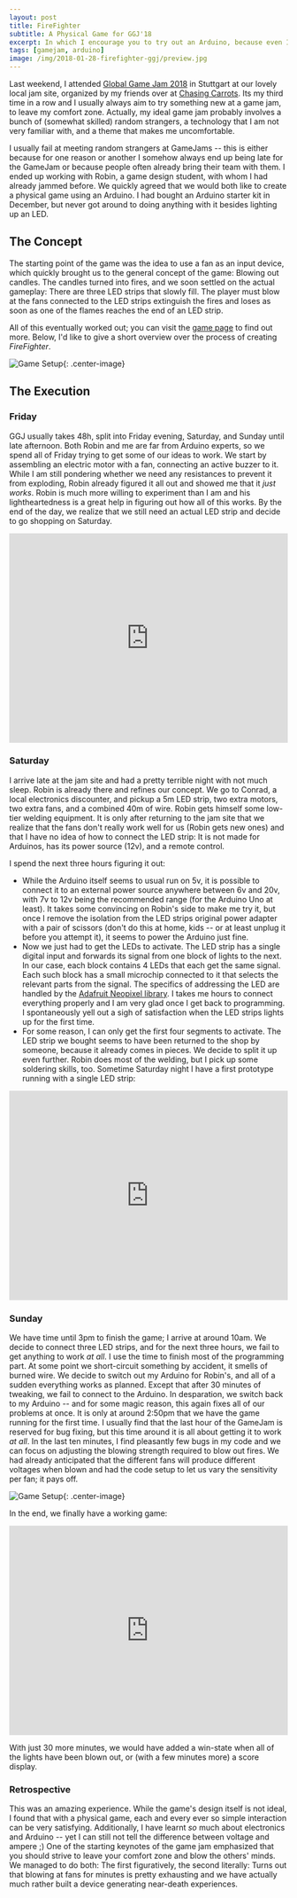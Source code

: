 ```yaml
---
layout: post
title: FireFighter
subtitle: A Physical Game for GGJ'18
excerpt: In which I encourage you to try out an Arduino, because even I managed to do it.
tags: [gamejam, arduino]
image: /img/2018-01-28-firefighter-ggj/preview.jpg
---
```


Last weekend, I attended [Global Game Jam 2018](https://globalgamejam.org) in Stuttgart at our lovely local jam site, organized by my friends over at [Chasing Carrots](http://www.chasing-carrots.com). Its my third time in a row and I usually always aim to try something new at a game jam, to leave my comfort zone. Actually, my ideal game jam probably involves a bunch of (somewhat skilled) random strangers, a technology that I am not very familiar with, and a theme that makes me uncomfortable.

I usually fail at meeting random strangers at GameJams -- this is either because for one reason or another I somehow always end up being late for the GameJam or because people often already bring their team with them. I ended up working with Robin, a game design student, with whom I had already jammed before. We quickly agreed that we would both like to create a physical game using an Arduino. I had bought an Arduino starter kit in December, but never got around to doing anything with it besides lighting up an LED.

## The Concept

The starting point of the game was the idea to use a fan as an input device, which quickly brought us to the general concept of the game: Blowing out candles. The candles turned into fires, and we soon settled on the actual gameplay: There are three LED strips that slowly fill. The player must blow at the fans connected to the LED strips extinguish the fires and loses as soon as one of the flames reaches the end of an LED strip.

All of this eventually worked out; you can visit the [game page](https://globalgamejam.org/2018/games/firefighter) to find out more. Below, I'd like to give a short overview over the process of creating *FireFighter*.

![Game Setup](/img/2018-01-28-firefighter-ggj/full_game.jpg){: .center-image}

## The Execution

### Friday
GGJ usually takes 48h, split into Friday evening, Saturday, and Sunday until late afternoon. Both Robin and me are far from Arduino experts, so we spend all of Friday trying to get some of our ideas to work. We start by assembling an electric motor with a fan, connecting an active buzzer to it. While I am still pondering whether we need any resistances to prevent it from exploding, Robin already figured it all out and showed me that it *just works*. Robin is much more willing to experiment than I am and his lightheartedness is a great help in figuring out how all of this works. By the end of the day, we realize that we still need an actual LED strip and decide to go shopping on Saturday.

<div style="position:relative;height:0;padding-bottom:75.0%"><iframe src="https://www.youtube.com/embed/H4btSX9LkSE?ecver=2" width="480" height="360" frameborder="0" allow="autoplay; encrypted-media" style="position:absolute;width:100%;height:100%;left:0" allowfullscreen></iframe></div>

### Saturday
I arrive late at the jam site and had a pretty terrible night with not much sleep. Robin is already there and refines our concept. We go to Conrad, a local electronics discounter, and pickup a 5m LED strip, two extra motors, two extra fans, and a combined 40m of wire. Robin gets himself some low-tier welding equipment. It is only after returning to the jam site that we realize that the fans don't really work well for us (Robin gets new ones) and that I have no idea of how to connect the LED strip: It is not made for Arduinos, has its power source (12v), and a remote control.

I spend the next three hours figuring it out:

 * While the Arduino itself seems to usual run on 5v, it is possible to connect it to an external power source anywhere between 6v and 20v, with 7v to 12v being the recommended range (for the Arduino Uno at least). It takes some convincing on Robin's side to make me try it, but once I remove the isolation from the LED strips original power adapter with a pair of scissors (don't do this at home, kids -- or at least unplug it before you attempt it), it seems to power the Arduino just fine.
 * Now we just had to get the LEDs to activate. The LED strip has a single digital input and forwards its signal from one block of lights to the next. In our case, each block contains 4 LEDs that each get the same signal. Each such block has a small microchip connected to it that selects the relevant parts from the signal. The specifics of addressing the LED are handled by the [Adafruit Neopixel library](https://github.com/adafruit/Adafruit_NeoPixel). I takes me hours to connect everything properly and I am very glad once I get back to programming. I spontaneously yell out a sigh of satisfaction when the LED strips lights up for the first time.
 * For some reason, I can only get the first four segments to activate. The LED strip we bought seems to have been returned to the shop by someone, because it already comes in pieces. We decide to split it up even further. Robin does most of the welding, but I pick up some soldering skills, too. Sometime Saturday night I have a first prototype running with a single LED strip:

<div style="position:relative;height:0;padding-bottom:75.0%"><iframe src="https://www.youtube.com/embed/f4tNSnIQ2mg?ecver=2" width="480" height="360" frameborder="0" allow="autoplay; encrypted-media" style="position:absolute;width:100%;height:100%;left:0" allowfullscreen></iframe></div>

### Sunday
We have time until 3pm to finish the game; I arrive at around 10am. We decide to connect three LED strips, and for the next three hours, we fail to get anything to work *at all*. I use the time to finish most of the programming part. At some point we short-circuit something by accident, it smells of burned wire. We decide to switch out my Arduino for Robin's, and all of a sudden everything works as planned. Except that after 30 minutes of tweaking, we fail to connect to the Arduino. In desparation, we switch back to my Arduino -- and for some magic reason, this again fixes all of our problems at once. It is only at around 2:50pm that we have the game running for the first time. I usually find that the last hour of the GameJam is reserved for bug fixing, but this time around it is all about getting it to work *at all*. In the last ten minutes, I find pleasantly few bugs in my code and we can focus on adjusting the blowing strength required to blow out fires. We had already anticipated that the different fans will produce different voltages when blown and had the code setup to let us vary the sensitivity per fan; it pays off.

![Game Setup](/img/2018-01-28-firefighter-ggj/bottle_fan.jpg){: .center-image}

In the end, we finally have a working game:

<div style="position:relative;height:0;padding-bottom:75.0%"><iframe src="https://www.youtube.com/embed/zA5S28gJzfk?ecver=2" width="480" height="360" frameborder="0" allow="autoplay; encrypted-media" style="position:absolute;width:100%;height:100%;left:0" allowfullscreen></iframe></div>

With just 30 more minutes, we would have added a win-state when all of the lights have been blown out, or (with a few minutes more) a score display.


### Retrospective
This was an amazing experience. While the game's design itself is not ideal, I found that with a physical game, each and every ever so simple interaction can be very satisfying. Additionally, I have learnt *so* much about electronics and Arduino -- yet I can still not tell the difference between voltage and ampere ;) One of the starting keynotes of the game jam emphasized that you should strive to leave your comfort zone and blow the others' minds. We managed to do both: The first figuratively, the second literally: Turns out that blowing at fans for minutes is pretty exhausting and we have actually much rather built a device generating near-death experiences.